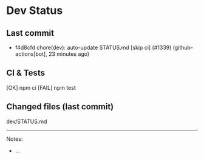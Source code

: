 # Dev Status

## Last commit
- f4d8cfd chore(dev): auto-update STATUS.md [skip ci] (#1339) (github-actions[bot], 23 minutes ago)
## CI & Tests
[OK] npm ci
[FAIL] npm test

## Changed files (last commit)
dev/STATUS.md

---
Notes:
- ...
